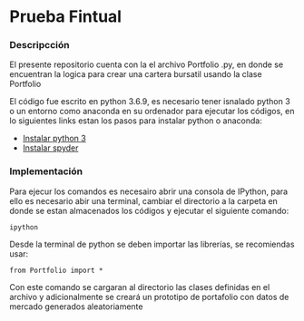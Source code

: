 # Prueba Fintual
### Descripcción
El presente repositorio cuenta con la el archivo Portfolio .py, en donde se encuentran la logica para crear una cartera bursatil usando la clase Portfolio

El código fue escrito en python 3.6.9, es necesario tener isnalado python 3 o un entorno como anaconda en su ordenador para ejecutar los códigos, en lo siguientes links estan los pasos para instalar python o anaconda:
- [Instalar python 3](https://www.python.org/downloads/)
- [Instalar spyder](https://www.spyder-ide.org/)

### Implementación
Para ejecur los comandos es necesairo abrir una consola de IPython, para ello es necesario abir una terminal, cambiar el directorio a la carpeta en donde se estan almacenados los códigos y ejecutar el siguiente comando:
```
ipython
```

Desde la terminal de python se deben importar las librerías, se recomiendas usar:
```
from Portfolio import *
```

Con este comando se cargaran al directorio las clases definidas en el archivo y adicionalmente se creará un prototipo de portafolio con datos de mercado generados aleatoriamente
